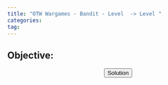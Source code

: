 ```yaml
---
title: "OTW Wargames - Bandit - Level  -> Level "
categories:
tag:
---
```


<h2>Objective: </h2>


<center><button id="solution_button">Solution</button></center>
<center><p id="solution"><code></code></p></center>